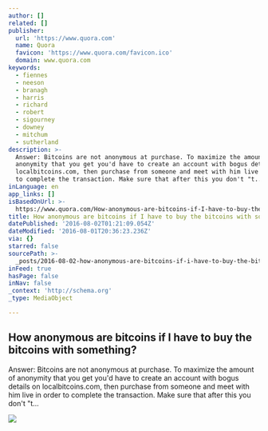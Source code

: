 ```yaml
---
author: []
related: []
publisher:
  url: 'https://www.quora.com'
  name: Quora
  favicon: 'https://www.quora.com/favicon.ico'
  domain: www.quora.com
keywords:
  - fiennes
  - neeson
  - branagh
  - harris
  - richard
  - robert
  - sigourney
  - downey
  - mitchum
  - sutherland
description: >-
  Answer: Bitcoins are not anonymous at purchase. To maximize the amount of
  anonymity that you get you'd have to create an account with bogus details on
  localbitcoins.com, then purchase from someone and meet with him live in order
  to complete the transaction. Make sure that after this you don't "t...
inLanguage: en
app_links: []
isBasedOnUrl: >-
  https://www.quora.com/How-anonymous-are-bitcoins-if-I-have-to-buy-the-bitcoins-with-something
title: How anonymous are bitcoins if I have to buy the bitcoins with something?
datePublished: '2016-08-02T01:21:09.054Z'
dateModified: '2016-08-01T20:36:23.236Z'
via: {}
starred: false
sourcePath: >-
  _posts/2016-08-02-how-anonymous-are-bitcoins-if-i-have-to-buy-the-bitcoins-wit.md
inFeed: true
hasPage: false
inNav: false
_context: 'http://schema.org'
_type: MediaObject

---
```

<article style=""><h1>How anonymous are bitcoins if I have to buy the bitcoins with something?</h1><p>Answer: Bitcoins are not anonymous at purchase. To maximize the amount of anonymity that you get you'd have to create an account with bogus details on localbitcoins.com, then purchase from someone and meet with him live in order to complete the transaction. Make sure that after this you don't "t...</p><img src="https://qsf.ec.quoracdn.net/-images.new_grid.fb_share_default.pnge6dde9cfa6e03c43.png" /></article>